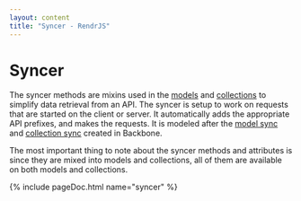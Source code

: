 ```yaml
---
layout: content
title: "Syncer - RendrJS"
---
```


# Syncer

The syncer methods are mixins used in the [models](/model) and [collections](/collection) to simplify data retrieval from an API.  The syncer is setup to work on requests that are started on the client or server.  It automatically adds the appropriate API prefixes, and makes the requests.  It is modeled after the [model sync](http://backbonejs.org/#Model-sync) and [collection sync](http://backbonejs.org/#Collection-sync) created in Backbone.

The most important thing to note about the syncer methods and attributes is since they are mixed into models and collections, all of them are available on both models and collections.

{% include pageDoc.html name="syncer" %}
